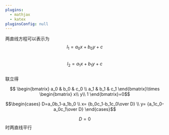 ```yaml
---
plugins:
  - mathjax
  - katex
pluginsConfig: null
---
```


两直线方程可以表示为  
$$l_1=a_0x+b_0y+c$$  
$$l_2=a_1x+b_1y+c$$  
联立得

$$ \begin{bmatrix}  
   a_0 & b_0 & c_0 \\ 
   a_1 & b_1 & c_1  
  \end{bmatrix}\times
  \begin{bmatrix}
  x\\
  y\\
  1
  \end{bmatrix}=0$$

$$\begin{cases}
D=a_0b_1-a_1b_0 \\
x= {b_0c_1-b_1c_0\over D} \\
y= {a_1c_0-a_0c_1\over D}
\end{cases}$$

$$D=0$$ 时两直线平行 







